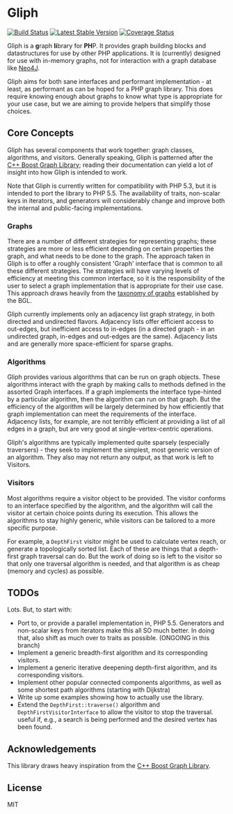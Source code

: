 # Gliph

[![Build Status](https://travis-ci.org/sdboyer/gliph.png?branch=php53)](https://travis-ci.org/sdboyer/gliph)
[![Latest Stable Version](https://poser.pugx.org/sdboyer/gliph/v/stable.png)](https://packagist.org/packages/sdboyer/gliph)
[![Coverage Status](https://coveralls.io/repos/sdboyer/gliph/badge.png?branch=php53)](https://coveralls.io/r/sdboyer/gliph?branch=php53)

Gliph is a **g**raph **li**brary for **PH**P. It provides graph building blocks and datastructures for use by other PHP applications. It is (currently) designed for use with in-memory graphs, not for interaction with a graph database like [Neo4J](http://neo4j.org/).

Gliph aims for both sane interfaces and performant implementation - at least, as performant as can be hoped for a PHP graph library. This does require knowing enough about graphs to know what type is appropriate for your use case, but we are aiming to provide helpers that simplify those choices.

## Core Concepts

Gliph has several components that work together: graph classes, algorithms, and visitors. Generally speaking, Gliph is patterned after the [C++ Boost Graph Library](http://www.boost.org/libs/graph/doc); reading their documentation can yield a lot of insight into how Gliph is intended to work.

Note that Gliph is currently written for compatibility with PHP 5.3, but it is intended to port the library to PHP 5.5. The availability of traits, non-scalar keys in iterators, and generators will considerably change and improve both the internal and public-facing implementations.

### Graphs

There are a number of different strategies for representing graphs; these strategies are more or less efficient depending on certain properties the graph, and what needs to be done to the graph. The approach taken in Gliph is to offer a roughly consistent 'Graph' interface that is common to all these different strategies. The strategies will have varying levels of efficiency at meeting this common interface, so it is the responsibility of the user to select a graph implementation that is appropriate for their use case. This approach draws heavily from the [taxonomy of graphs](http://www.boost.org/doc/libs/1_54_0/libs/graph/doc/graph_concepts.html) established by the BGL.

Gliph currently implements only an adjacency list graph strategy, in both directed and undirected flavors. Adjacency lists offer efficient access to out-edges, but inefficient access to in-edges (in a directed graph - in an undirected graph, in-edges and out-edges are the same). Adjacency lists and are generally more space-efficient for sparse graphs.

### Algorithms

Gliph provides various algorithms that can be run on graph objects. These algorithms interact with the graph by making calls to methods defined in the assorted Graph interfaces. If a graph implements the interface type-hinted by a particular algorithm, then the algorithm can run on that graph. But the efficiency of the algorithm will be largely determined by how efficiently that graph implementation can meet the requirements of the interface. Adjacency lists, for example, are not terribly efficient at providing a list of all edges in a graph, but are very good at single-vertex-centric operations.

Gliph's algorithms are typically implemented quite sparsely (especially traversers) - they seek to implement the simplest, most generic version of an algorithm. They also may not return any output, as that work is left to Visitors.

### Visitors

Most algorithms require a visitor object to be provided. The visitor conforms to an interface specified by the algorithm, and the algorithm will call the visitor at certain choice points during its execution. This allows the algorithms to stay highly generic, while visitors can be tailored to a more specific purpose.

For example, a ```DepthFirst``` visitor might be used to calculate vertex reach, or generate a topologically sorted list. Each of these are things that a depth-first graph traversal can do. But the work of doing so is left to the visitor so that only one traversal algorithm is needed, and that algorithm is as cheap (memory and cycles) as possible.

## TODOs

Lots. But, to start with:

- Port to, or provide a parallel implementation in, PHP 5.5. Generators and non-scalar keys from iterators make this all SO much better. In doing that, also shift as much over to traits as possible.
  (ONGOING in this branch)
- Implement a generic breadth-first algorithm and its corresponding visitors.
- Implement a generic iterative deepening depth-first algorithm, and its corresponding visitors.
- Implement other popular connected components algorithms, as well as some shortest path algorithms (starting with Dijkstra)
- Write up some examples showing how to actually use the library.
- Extend the ```DepthFirst::traverse()``` algorithm and ```DepthFirstVisitorInterface``` to allow the visitor to stop the traversal. useful if, e.g., a search is being performed and the desired vertex has been found.

## Acknowledgements

This library draws heavy inspiration from the [C++ Boost Graph Library](http://www.boost.org/libs/graph/doc).

## License

MIT
